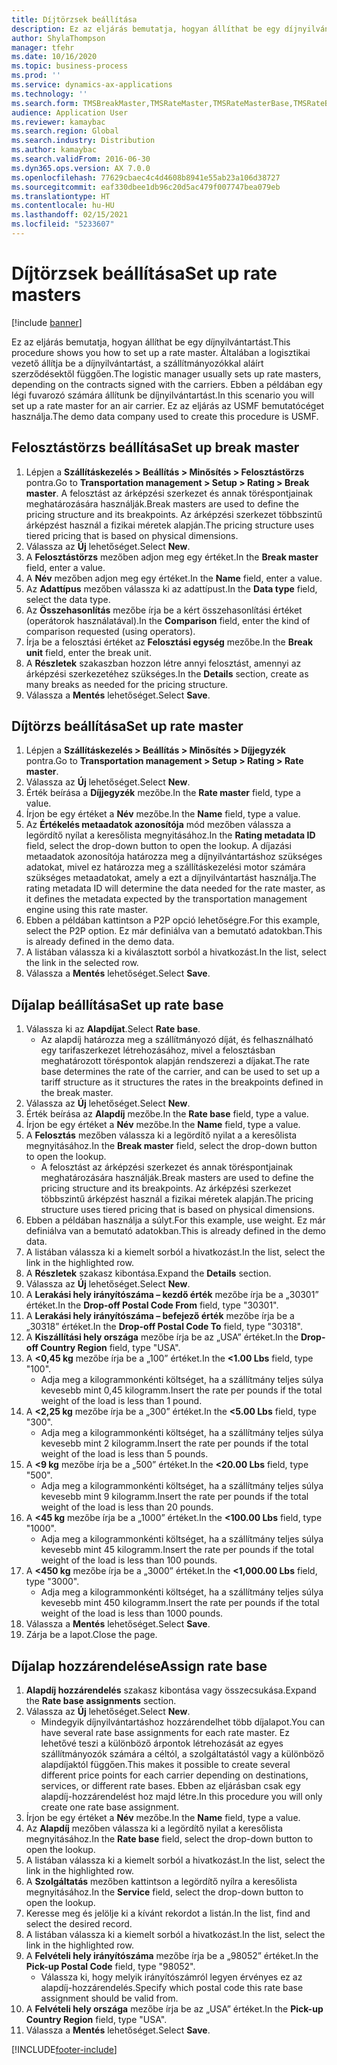```yaml
---
title: Díjtörzsek beállítása
description: Ez az eljárás bemutatja, hogyan állíthat be egy díjnyilvántartást.
author: ShylaThompson
manager: tfehr
ms.date: 10/16/2020
ms.topic: business-process
ms.prod: ''
ms.service: dynamics-ax-applications
ms.technology: ''
ms.search.form: TMSBreakMaster,TMSRateMaster,TMSRateMasterBase,TMSRateBaseType, TMSRouteWorkbench
audience: Application User
ms.reviewer: kamaybac
ms.search.region: Global
ms.search.industry: Distribution
ms.author: kamaybac
ms.search.validFrom: 2016-06-30
ms.dyn365.ops.version: AX 7.0.0
ms.openlocfilehash: 77629cbaec4c4d4608b8941e55ab23a106d38727
ms.sourcegitcommit: eaf330dbee1db96c20d5ac479f007747bea079eb
ms.translationtype: HT
ms.contentlocale: hu-HU
ms.lasthandoff: 02/15/2021
ms.locfileid: "5233607"
---
```

# <a name="set-up-rate-masters"></a><span data-ttu-id="a17ce-103">Díjtörzsek beállítása</span><span class="sxs-lookup"><span data-stu-id="a17ce-103">Set up rate masters</span></span>

[!include [banner](../../includes/banner.md)]

<span data-ttu-id="a17ce-104">Ez az eljárás bemutatja, hogyan állíthat be egy díjnyilvántartást.</span><span class="sxs-lookup"><span data-stu-id="a17ce-104">This procedure shows you how to set up a rate master.</span></span> <span data-ttu-id="a17ce-105">Általában a logisztikai vezető állítja be a díjnyilvántartást, a szállítmányozókkal aláírt szerződésektől függően.</span><span class="sxs-lookup"><span data-stu-id="a17ce-105">The logistic manager usually sets up rate masters, depending on the contracts signed with the carriers.</span></span> <span data-ttu-id="a17ce-106">Ebben a példában egy légi fuvarozó számára állítunk be díjnyilvántartást.</span><span class="sxs-lookup"><span data-stu-id="a17ce-106">In this scenario you will set up a rate master for an air carrier.</span></span> <span data-ttu-id="a17ce-107">Ez az eljárás az USMF bemutatócéget használja.</span><span class="sxs-lookup"><span data-stu-id="a17ce-107">The demo data company used to create this procedure is USMF.</span></span>

## <a name="set-up-break-master"></a><span data-ttu-id="a17ce-108">Felosztástörzs beállítása</span><span class="sxs-lookup"><span data-stu-id="a17ce-108">Set up break master</span></span>

1. <span data-ttu-id="a17ce-109">Lépjen a **Szállításkezelés > Beállítás > Minősítés > Felosztástörzs** pontra.</span><span class="sxs-lookup"><span data-stu-id="a17ce-109">Go to **Transportation management > Setup > Rating > Break master**.</span></span> <span data-ttu-id="a17ce-110">A felosztást az árképzési szerkezet és annak töréspontjainak meghatározására használják.</span><span class="sxs-lookup"><span data-stu-id="a17ce-110">Break masters are used to define the pricing structure and its breakpoints.</span></span> <span data-ttu-id="a17ce-111">Az árképzési szerkezet többszintű árképzést használ a fizikai méretek alapján.</span><span class="sxs-lookup"><span data-stu-id="a17ce-111">The pricing structure uses tiered pricing that is based on physical dimensions.</span></span>  
1. <span data-ttu-id="a17ce-112">Válassza az **Új** lehetőséget.</span><span class="sxs-lookup"><span data-stu-id="a17ce-112">Select **New**.</span></span>
1. <span data-ttu-id="a17ce-113">A **Felosztástörzs** mezőben adjon meg egy értéket.</span><span class="sxs-lookup"><span data-stu-id="a17ce-113">In the **Break master** field, enter a value.</span></span>
1. <span data-ttu-id="a17ce-114">A **Név** mezőben adjon meg egy értéket.</span><span class="sxs-lookup"><span data-stu-id="a17ce-114">In the **Name** field, enter a value.</span></span>
1. <span data-ttu-id="a17ce-115">Az **Adattípus** mezőben válassza ki az adattípust.</span><span class="sxs-lookup"><span data-stu-id="a17ce-115">In the **Data type** field, select the data type.</span></span>
1. <span data-ttu-id="a17ce-116">Az **Összehasonlítás** mezőbe írja be a kért összehasonlítási értéket (operátorok használatával).</span><span class="sxs-lookup"><span data-stu-id="a17ce-116">In the **Comparison** field, enter the kind of comparison requested (using operators).</span></span>
1. <span data-ttu-id="a17ce-117">Írja be a felosztási értéket az **Felosztási egység** mezőbe.</span><span class="sxs-lookup"><span data-stu-id="a17ce-117">In the **Break unit** field, enter the break unit.</span></span>
1. <span data-ttu-id="a17ce-118">A **Részletek** szakaszban hozzon létre annyi felosztást, amennyi az árképzési szerkezetéhez szükséges.</span><span class="sxs-lookup"><span data-stu-id="a17ce-118">In the **Details** section, create as many breaks as needed for the pricing structure.</span></span>
1. <span data-ttu-id="a17ce-119">Válassza a **Mentés** lehetőséget.</span><span class="sxs-lookup"><span data-stu-id="a17ce-119">Select **Save**.</span></span>

## <a name="set-up-rate-master"></a><span data-ttu-id="a17ce-120">Díjtörzs beállítása</span><span class="sxs-lookup"><span data-stu-id="a17ce-120">Set up rate master</span></span>

1. <span data-ttu-id="a17ce-121">Lépjen a **Szállításkezelés > Beállítás > Minősítés > Díjjegyzék** pontra.</span><span class="sxs-lookup"><span data-stu-id="a17ce-121">Go to **Transportation management > Setup > Rating > Rate master**.</span></span>
1. <span data-ttu-id="a17ce-122">Válassza az **Új** lehetőséget.</span><span class="sxs-lookup"><span data-stu-id="a17ce-122">Select **New**.</span></span>
1. <span data-ttu-id="a17ce-123">Érték beírása a **Díjjegyzék** mezőbe.</span><span class="sxs-lookup"><span data-stu-id="a17ce-123">In the **Rate master** field, type a value.</span></span>
1. <span data-ttu-id="a17ce-124">Írjon be egy értéket a **Név** mezőbe.</span><span class="sxs-lookup"><span data-stu-id="a17ce-124">In the **Name** field, type a value.</span></span>
1. <span data-ttu-id="a17ce-125">Az **Értékelés metaadatok azonosítója** mód mezőben válassza a legördítő nyílat a keresőlista megnyitásához.</span><span class="sxs-lookup"><span data-stu-id="a17ce-125">In the **Rating metadata ID** field, select the drop-down button to open the lookup.</span></span> <span data-ttu-id="a17ce-126">A díjazási metaadatok azonosítója határozza meg a díjnyilvántartáshoz szükséges adatokat, mivel ez határozza meg a szállításkezelési motor számára szükséges metaadatokat, amely a ezt a díjnyilvántartást használja.</span><span class="sxs-lookup"><span data-stu-id="a17ce-126">The rating metadata ID will determine the data needed for the rate master, as it defines the metadata expected by the transportation management engine using this rate master.</span></span>  
1. <span data-ttu-id="a17ce-127">Ebben a példában kattintson a P2P opció lehetőségre.</span><span class="sxs-lookup"><span data-stu-id="a17ce-127">For this example, select the P2P option.</span></span> <span data-ttu-id="a17ce-128">Ez már definiálva van a bemutató adatokban.</span><span class="sxs-lookup"><span data-stu-id="a17ce-128">This is already defined in the demo data.</span></span>
1. <span data-ttu-id="a17ce-129">A listában válassza ki a kiválasztott sorból a hivatkozást.</span><span class="sxs-lookup"><span data-stu-id="a17ce-129">In the list, select the link in the selected row.</span></span>
1. <span data-ttu-id="a17ce-130">Válassza a **Mentés** lehetőséget.</span><span class="sxs-lookup"><span data-stu-id="a17ce-130">Select **Save**.</span></span>

## <a name="set-up-rate-base"></a><span data-ttu-id="a17ce-131">Díjalap beállítása</span><span class="sxs-lookup"><span data-stu-id="a17ce-131">Set up rate base</span></span>

1. <span data-ttu-id="a17ce-132">Válassza ki az **Alapdíjat**.</span><span class="sxs-lookup"><span data-stu-id="a17ce-132">Select **Rate base**.</span></span>
    * <span data-ttu-id="a17ce-133">Az alapdíj határozza meg a szállítmányozó díját, és felhasználható egy tarifaszerkezet létrehozásához, mivel a felosztásban meghatározott töréspontok alapján rendszerezi a díjakat.</span><span class="sxs-lookup"><span data-stu-id="a17ce-133">The rate base determines the rate of the carrier, and can be used to set up a tariff structure as it structures the rates in the breakpoints defined in the break master.</span></span>  
2. <span data-ttu-id="a17ce-134">Válassza az **Új** lehetőséget.</span><span class="sxs-lookup"><span data-stu-id="a17ce-134">Select **New**.</span></span>
3. <span data-ttu-id="a17ce-135">Érték beírása az **Alapdíj** mezőbe.</span><span class="sxs-lookup"><span data-stu-id="a17ce-135">In the **Rate base** field, type a value.</span></span>
4. <span data-ttu-id="a17ce-136">Írjon be egy értéket a **Név** mezőbe.</span><span class="sxs-lookup"><span data-stu-id="a17ce-136">In the **Name** field, type a value.</span></span>
5. <span data-ttu-id="a17ce-137">A **Felosztás** mezőben válassza ki a legördítő nyilat a a keresőlista megnyitásához.</span><span class="sxs-lookup"><span data-stu-id="a17ce-137">In the **Break master** field, select the drop-down button to open the lookup.</span></span>
    * <span data-ttu-id="a17ce-138">A felosztást az árképzési szerkezet és annak töréspontjainak meghatározására használják.</span><span class="sxs-lookup"><span data-stu-id="a17ce-138">Break masters are used to define the pricing structure and its breakpoints.</span></span> <span data-ttu-id="a17ce-139">Az árképzési szerkezet többszintű árképzést használ a fizikai méretek alapján.</span><span class="sxs-lookup"><span data-stu-id="a17ce-139">The pricing structure uses tiered pricing that is based on physical dimensions.</span></span>  
6. <span data-ttu-id="a17ce-140">Ebben a példában használja a súlyt.</span><span class="sxs-lookup"><span data-stu-id="a17ce-140">For this example, use weight.</span></span> <span data-ttu-id="a17ce-141">Ez már definiálva van a bemutató adatokban.</span><span class="sxs-lookup"><span data-stu-id="a17ce-141">This is already defined in the demo data.</span></span>
7. <span data-ttu-id="a17ce-142">A listában válassza ki a kiemelt sorból a hivatkozást.</span><span class="sxs-lookup"><span data-stu-id="a17ce-142">In the list, select the link in the highlighted row.</span></span>
8. <span data-ttu-id="a17ce-143">A **Részletek** szakasz kibontása.</span><span class="sxs-lookup"><span data-stu-id="a17ce-143">Expand the **Details** section.</span></span>
9. <span data-ttu-id="a17ce-144">Válassza az **Új** lehetőséget.</span><span class="sxs-lookup"><span data-stu-id="a17ce-144">Select **New**.</span></span>
10. <span data-ttu-id="a17ce-145">A **Lerakási hely irányítószáma – kezdő érték** mezőbe írja be a „30301” értéket.</span><span class="sxs-lookup"><span data-stu-id="a17ce-145">In the **Drop-off Postal Code From** field, type "30301".</span></span>
11. <span data-ttu-id="a17ce-146">A **Lerakási hely irányítószáma – befejező érték** mezőbe írja be a „30318” értéket.</span><span class="sxs-lookup"><span data-stu-id="a17ce-146">In the **Drop-off Postal Code To** field, type "30318".</span></span>
12. <span data-ttu-id="a17ce-147">A **Kiszállítási hely országa** mezőbe írja be az „USA” értéket.</span><span class="sxs-lookup"><span data-stu-id="a17ce-147">In the **Drop-off Country Region** field, type "USA".</span></span>
13. <span data-ttu-id="a17ce-148">A **<0,45 kg** mezőbe írja be a „100” értéket.</span><span class="sxs-lookup"><span data-stu-id="a17ce-148">In the **<1.00 Lbs** field, type "100".</span></span>
    * <span data-ttu-id="a17ce-149">Adja meg a kilogrammonkénti költséget, ha a szállítmány teljes súlya kevesebb mint 0,45 kilogramm.</span><span class="sxs-lookup"><span data-stu-id="a17ce-149">Insert the rate per pounds if the total weight of the load is less than 1 pound.</span></span>  
14. <span data-ttu-id="a17ce-150">A **<2,25 kg** mezőbe írja be a „300” értéket.</span><span class="sxs-lookup"><span data-stu-id="a17ce-150">In the **<5.00 Lbs** field, type "300".</span></span>
    * <span data-ttu-id="a17ce-151">Adja meg a kilogrammonkénti költséget, ha a szállítmány teljes súlya kevesebb mint 2 kilogramm.</span><span class="sxs-lookup"><span data-stu-id="a17ce-151">Insert the rate per pounds if the total weight of the load is less than 5 pounds.</span></span>  
15. <span data-ttu-id="a17ce-152">A **<9 kg** mezőbe írja be a „500” értéket.</span><span class="sxs-lookup"><span data-stu-id="a17ce-152">In the **<20.00 Lbs** field, type "500".</span></span>
    * <span data-ttu-id="a17ce-153">Adja meg a kilogrammonkénti költséget, ha a szállítmány teljes súlya kevesebb mint 9 kilogramm.</span><span class="sxs-lookup"><span data-stu-id="a17ce-153">Insert the rate per pounds if the total weight of the load is less than 20 pounds.</span></span>  
16. <span data-ttu-id="a17ce-154">A **<45 kg** mezőbe írja be a „1000” értéket.</span><span class="sxs-lookup"><span data-stu-id="a17ce-154">In the **<100.00 Lbs** field, type "1000".</span></span>
    * <span data-ttu-id="a17ce-155">Adja meg a kilogrammonkénti költséget, ha a szállítmány teljes súlya kevesebb mint 45 kilogramm.</span><span class="sxs-lookup"><span data-stu-id="a17ce-155">Insert the rate per pounds if the total weight of the load is less than 100 pounds.</span></span>  
17. <span data-ttu-id="a17ce-156">A **<450 kg** mezőbe írja be a „3000” értéket.</span><span class="sxs-lookup"><span data-stu-id="a17ce-156">In the **<1,000.00 Lbs** field, type "3000".</span></span>
    * <span data-ttu-id="a17ce-157">Adja meg a kilogrammonkénti költséget, ha a szállítmány teljes súlya kevesebb mint 450 kilogramm.</span><span class="sxs-lookup"><span data-stu-id="a17ce-157">Insert the rate per pounds if the total weight of the load is less than 1000 pounds.</span></span>  
18. <span data-ttu-id="a17ce-158">Válassza a **Mentés** lehetőséget.</span><span class="sxs-lookup"><span data-stu-id="a17ce-158">Select **Save**.</span></span>
19. <span data-ttu-id="a17ce-159">Zárja be a lapot.</span><span class="sxs-lookup"><span data-stu-id="a17ce-159">Close the page.</span></span>

## <a name="assign-rate-base"></a><span data-ttu-id="a17ce-160">Díjalap hozzárendelése</span><span class="sxs-lookup"><span data-stu-id="a17ce-160">Assign rate base</span></span>

1. <span data-ttu-id="a17ce-161">**Alapdíj hozzárendelés** szakasz kibontása vagy összecsukása.</span><span class="sxs-lookup"><span data-stu-id="a17ce-161">Expand the **Rate base assignments** section.</span></span>
2. <span data-ttu-id="a17ce-162">Válassza az **Új** lehetőséget.</span><span class="sxs-lookup"><span data-stu-id="a17ce-162">Select **New**.</span></span>
    * <span data-ttu-id="a17ce-163">Mindegyik díjnyilvántartáshoz hozzárendelhet több díjalapot.</span><span class="sxs-lookup"><span data-stu-id="a17ce-163">You can have several rate base assignments for each rate master.</span></span> <span data-ttu-id="a17ce-164">Ez lehetővé teszi a különböző árpontok létrehozását az egyes szállítmányozók számára a céltól, a szolgáltatástól vagy a különböző alapdíjaktól függően.</span><span class="sxs-lookup"><span data-stu-id="a17ce-164">This makes it possible to create several different price points for each carrier depending on destinations, services, or different rate bases.</span></span> <span data-ttu-id="a17ce-165">Ebben az eljárásban csak egy alapdíj-hozzárendelést hoz majd létre.</span><span class="sxs-lookup"><span data-stu-id="a17ce-165">In this procedure you will only create one rate base assignment.</span></span>  
3. <span data-ttu-id="a17ce-166">Írjon be egy értéket a **Név** mezőbe.</span><span class="sxs-lookup"><span data-stu-id="a17ce-166">In the **Name** field, type a value.</span></span>
4. <span data-ttu-id="a17ce-167">Az **Alapdíj** mezőben válassza ki a legördítő nyilat a keresőlista megnyitásához.</span><span class="sxs-lookup"><span data-stu-id="a17ce-167">In the **Rate base** field, select the drop-down button to open the lookup.</span></span>
5. <span data-ttu-id="a17ce-168">A listában válassza ki a kiemelt sorból a hivatkozást.</span><span class="sxs-lookup"><span data-stu-id="a17ce-168">In the list, select the link in the highlighted row.</span></span>
6. <span data-ttu-id="a17ce-169">A **Szolgáltatás** mezőben kattintson a legördítő nyílra a keresőlista megnyitásához.</span><span class="sxs-lookup"><span data-stu-id="a17ce-169">In the **Service** field, select the drop-down button to open the lookup.</span></span>
7. <span data-ttu-id="a17ce-170">Keresse meg és jelölje ki a kívánt rekordot a listán.</span><span class="sxs-lookup"><span data-stu-id="a17ce-170">In the list, find and select the desired record.</span></span>
8. <span data-ttu-id="a17ce-171">A listában válassza ki a kiemelt sorból a hivatkozást.</span><span class="sxs-lookup"><span data-stu-id="a17ce-171">In the list, select the link in the highlighted row.</span></span>
9. <span data-ttu-id="a17ce-172">A **Felvételi hely irányítószáma** mezőbe írja be a „98052” értéket.</span><span class="sxs-lookup"><span data-stu-id="a17ce-172">In the **Pick-up Postal Code** field, type "98052".</span></span>
    * <span data-ttu-id="a17ce-173">Válassza ki, hogy melyik irányítószámról legyen érvényes ez az alapdíj-hozzárendelés.</span><span class="sxs-lookup"><span data-stu-id="a17ce-173">Specify which postal code this rate base assignment should be valid from.</span></span>
10. <span data-ttu-id="a17ce-174">A **Felvételi hely országa** mezőbe írja be az „USA” értéket.</span><span class="sxs-lookup"><span data-stu-id="a17ce-174">In the **Pick-up Country Region** field, type "USA".</span></span>
11. <span data-ttu-id="a17ce-175">Válassza a **Mentés** lehetőséget.</span><span class="sxs-lookup"><span data-stu-id="a17ce-175">Select **Save**.</span></span>


[!INCLUDE[footer-include](../../../includes/footer-banner.md)]